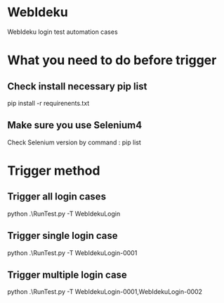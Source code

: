 # WebIdeku
WebIdeku login test automation cases

# What you need to do before trigger
## Check install necessary pip list
pip install -r requirenents.txt  

## Make sure you use Selenium4
Check Selenium version by command : pip list  

# Trigger method
## Trigger all login cases
python .\RunTest.py -T WebIdekuLogin  

## Trigger single login case
python .\RunTest.py -T WebIdekuLogin-0001  

## Trigger multiple login case
python .\RunTest.py -T WebIdekuLogin-0001,WebIdekuLogin-0002  
